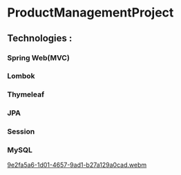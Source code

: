 # ProductManagementProject
## Technologies :
### Spring Web(MVC)
### Lombok
### Thymeleaf
### JPA
### Session
### MySQL
[9e2fa5a6-1d01-4657-9ad1-b27a129a0cad.webm](https://github.com/OguzhanKtn/ProductManagementProject/assets/81297977/82557c3c-a574-4853-9a4f-059d6d95cbcb)
